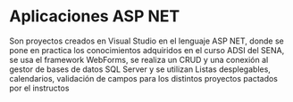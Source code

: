 # Aplicaciones ASP NET
Son proyectos creados en Visual Studio en el lenguaje ASP NET, donde se pone en practica los conocimientos adquiridos en el curso ADSI del SENA, se usa el framework WebForms, se 
realiza un CRUD y una conexión al gestor de bases de datos SQL Server y se utilizan Listas desplegables, calendarios, validación de campos para los distintos proyectos pactados por 
el instructos
